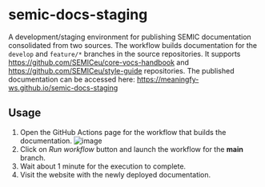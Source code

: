 # semic-docs-staging
A development/staging environment for publishing SEMIC documentation consolidated from two sources.
The workflow builds documentation for the `develop` and `feature/*` branches in the source repositories.
It supports https://github.com/SEMICeu/core-vocs-handbook and https://github.com/SEMICeu/style-guide repositories.
The published documentation can be accessed here: https://meaningfy-ws.github.io/semic-docs-staging

## Usage
1. Open the GitHub Actions page for the workflow that builds the documentation.
   ![image](https://github.com/user-attachments/assets/7af78262-67e6-4933-bb40-b7fe868a6017)
2. Click on *Run workflow* button and launch the workflow for the **main** branch.
3. Wait about 1 minute for the execution to complete.
4. Visit the website with the newly deployed documentation.
